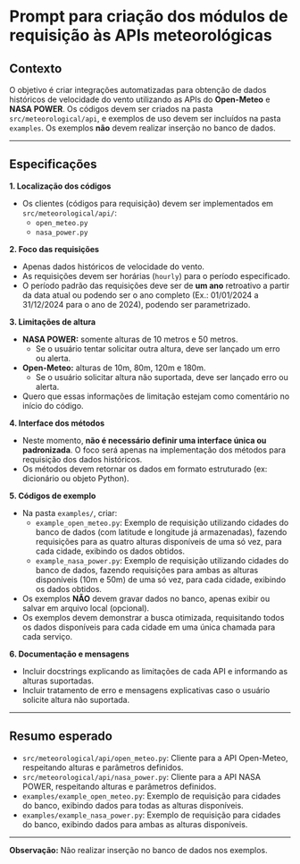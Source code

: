# Prompt para criação dos módulos de requisição às APIs meteorológicas

## Contexto
O objetivo é criar integrações automatizadas para obtenção de dados históricos de velocidade do vento utilizando as APIs do **Open-Meteo** e **NASA POWER**. Os códigos devem ser criados na pasta `src/meteorological/api`, e exemplos de uso devem ser incluídos na pasta `examples`. Os exemplos **não** devem realizar inserção no banco de dados.

---

## Especificações

**1. Localização dos códigos**
- Os clientes (códigos para requisição) devem ser implementados em `src/meteorological/api/`:
  - `open_meteo.py`
  - `nasa_power.py`

**2. Foco das requisições**
- Apenas dados históricos de velocidade do vento.
- As requisições devem ser horárias (`hourly`) para o período especificado.
- O período padrão das requisições deve ser de **um ano** retroativo a partir da data atual ou podendo ser o ano completo (Ex.: 01/01/2024 a 31/12/2024 para o ano de 2024), podendo ser parametrizado.
  
**3. Limitações de altura**
- **NASA POWER:** somente alturas de 10 metros e 50 metros.
  - Se o usuário tentar solicitar outra altura, deve ser lançado um erro ou alerta.
- **Open-Meteo:** alturas de 10m, 80m, 120m e 180m.
  - Se o usuário solicitar altura não suportada, deve ser lançado erro ou alerta.
- Quero que essas informações de limitação estejam como comentário no início do código.

**4. Interface dos métodos**
- Neste momento, **não é necessário definir uma interface única ou padronizada**. O foco será apenas na implementação dos métodos para requisição dos dados históricos.
- Os métodos devem retornar os dados em formato estruturado (ex: dicionário ou objeto Python).

**5. Códigos de exemplo**
- Na pasta `examples/`, criar:
  - `example_open_meteo.py`: Exemplo de requisição utilizando cidades do banco de dados (com latitude e longitude já armazenadas), fazendo requisições para as quatro alturas disponíveis de uma só vez, para cada cidade, exibindo os dados obtidos.
  - `example_nasa_power.py`: Exemplo de requisição utilizando cidades do banco de dados, fazendo requisições para ambas as alturas disponíveis (10m e 50m) de uma só vez, para cada cidade, exibindo os dados obtidos.
- Os exemplos **NÃO** devem gravar dados no banco, apenas exibir ou salvar em arquivo local (opcional).
- Os exemplos devem demonstrar a busca otimizada, requisitando todos os dados disponíveis para cada cidade em uma única chamada para cada serviço.

**6. Documentação e mensagens**
- Incluir docstrings explicando as limitações de cada API e informando as alturas suportadas.
- Incluir tratamento de erro e mensagens explicativas caso o usuário solicite altura não suportada.

---

## Resumo esperado
- `src/meteorological/api/open_meteo.py`: Cliente para a API Open-Meteo, respeitando alturas e parâmetros definidos.
- `src/meteorological/api/nasa_power.py`: Cliente para a API NASA POWER, respeitando alturas e parâmetros definidos.
- `examples/example_open_meteo.py`: Exemplo de requisição para cidades do banco, exibindo dados para todas as alturas disponíveis.
- `examples/example_nasa_power.py`: Exemplo de requisição para cidades do banco, exibindo dados para ambas as alturas disponíveis.

---
**Observação:** Não realizar inserção no banco de dados nos exemplos.